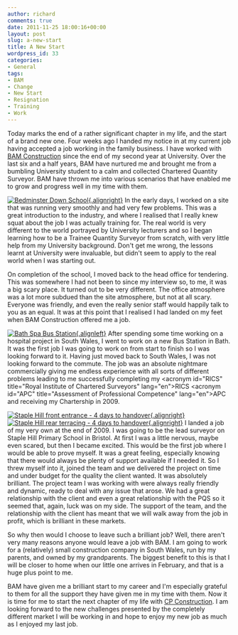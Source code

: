 ```yaml
---
author: richard
comments: true
date: 2011-11-25 18:00:16+00:00
layout: post
slug: a-new-start
title: A New Start
wordpress_id: 33
categories:
- General
tags:
- BAM
- Change
- New Start
- Resignation
- Training
- Work
---
```


Today marks the end of a rather significant chapter in my life, and the start of a brand new one. Four weeks ago I handed my notice in at my current job having accepted a job working in the family business. I have worked with [BAM Construction][bam] since the end of my second year at University. Over the last six and a half years, BAM have nurtured me and brought me from a bumbling University student to a calm and collected Chartered Quantity Surveyor. BAM have thrown me into various scenarios that have enabled me to grow and progress well in my time with them.

[![Bedminster Down School][1]{.alignright}][bed] In the early days, I worked on a site that was running very smoothly and had very few problems. This was a great introduction to the industry, and where I realised that I really knew squat about the job I was actually training for. The real world is very different to the world portrayed by University lecturers and so I began learning how to be a Trainee Quantity Surveyor from scratch, with very little help from my University background. Don't get me wrong, the lessons learnt at University were invaluable, but didn't seem to apply to the real world when I was starting out.

On completion of the school, I moved back to the head office for tendering. This was somewhere I had not been to since my interview so, to me, it was a big scary place. It turned out to be very different. The office atmosphere was a lot more subdued than the site atmosphere, but not at all scary. Everyone was friendly, and even the really senior staff would happily talk to you as an equal. It was at this point that I realised I had landed on my feet when BAM Construction offered me a job.

[![Bath Spa Bus Station][2]{.alignleft}][bbs] After spending some time working on a hospital project in South Wales, I went to work on a new Bus Station in Bath. It was the first job I was going to work on from start to finish so I was looking forward to it. Having just moved back to South Wales, I was not looking forward to the commute. The job was an absolute nightmare commercially giving me endless experience with all sorts of different problems leading to me successfully completing my <acronym id=​"RICS" title=​"Royal Institute of Chartered Surveyors" lang=​"en">​RICS​</acronym>​ <acronym id=​"APC" title=​"Assessment of Professional Competence" lang=​"en">​APC​</acronym>​and receiving my Chartership in 2009.

[![Staple Hill front entrance - 4 days to handover][3]{.alignright}][sh1] [![Staple Hill rear terracing - 4 days to handover][4]{.alignright}][sh2] I landed a job of my very own at the end of 2009. I was going to be the lead surveyor on Staple Hill Primary School in Bristol. At first I was a little nervous, maybe even scared, but then I became excited. This would be the first job where I would be able to prove myself. It was a great feeling, especially knowing that there would always be plenty of support available if I needed it. So I threw myself into it, joined the team and we delivered the project on time and under budget for the quality the client wanted. It was absolutely brilliant. The project team I was working with were always really friendly and dynamic, ready to deal with any issue that arose. We had a great relationship with the client and even a great relationship with the PQS so it seemed that, again, luck was on my side. The support of the team, and the relationship with the client has meant that we will walk away from the job in profit, which is brilliant in these markets.

So why then would I choose to leave such a brilliant job? Well, there aren't very many reasons anyone would leave a job with BAM. I am going to work for a (relatively) small construction company in South Wales, run by my parents, and owned by my grandparents. The biggest benefit to this is that I will be closer to home when our little one arrives in February, and that is a huge plus point to me.

BAM have given me a brilliant start to my career and I'm especially grateful to them for all the support they have given me in my time with them. Now it is time for me to start the next chapter of my life with [CP Construction][cpc]. I am looking forward to the new challenges presented by the completely different market I will be working in and hope to enjoy my new job as much as I enjoyed my last job.

[bam]: http://www.bam.co.uk "BAM Construction"
[cpc]: http://www.cpconstruction.co.uk "CP Construction"
[bed]: http://richard.perry-online.me.uk/files/2011/11/9755-01.jpg
[bbs]: http://richard.perry-online.me.uk/files/2011/11/10403-28.jpg
[sh1]: http://richard.perry-online.me.uk/files/2011/11/IMG_6529.jpg
[sh2]: http://richard.perry-online.me.uk/files/2011/11/IMG_6537.jpg

[1]: http://richard.perry-online.me.uk/files/2011/11/9755-01-150x150.jpg
[2]: http://richard.perry-online.me.uk/files/2011/11/10403-28-150x150.jpg
[3]: http://richard.perry-online.me.uk/files/2011/11/IMG_6529-150x150.jpg
[4]: http://richard.perry-online.me.uk/files/2011/11/IMG_6537-150x150.jpg